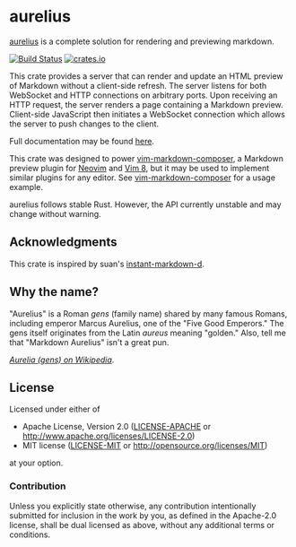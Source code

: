 # aurelius

[aurelius](https://github.com/euclio/aurelius) is a complete solution for
rendering and previewing markdown.

[![Build Status](https://travis-ci.org/euclio/aurelius.svg)](https://travis-ci.org/euclio/aurelius)
[![crates.io](http://meritbadge.herokuapp.com/aurelius)](https://crates.io/crates/aurelius)

This crate provides a server that can render and update an HTML preview of
Markdown without a client-side refresh. The server listens for both WebSocket
and HTTP connections on arbitrary ports. Upon receiving an HTTP request, the
server renders a page containing a Markdown preview. Client-side JavaScript then
initiates a WebSocket connection which allows the server to push changes to the
client.

Full documentation may be found [here][docs].

This crate was designed to power [vim-markdown-composer], a Markdown preview
plugin for [Neovim](http://neovim.io) and [Vim 8](http://www.vim.org/), but it may be used to implement similar
plugins for any editor. See [vim-markdown-composer] for a usage example.

aurelius follows stable Rust. However, the API currently unstable and may change
without warning.

## Acknowledgments

This crate is inspired by suan's
[instant-markdown-d](https://github.com/suan/instant-markdown-d).

## Why the name?

"Aurelius" is a Roman *gens* (family name) shared by many famous Romans,
including emperor Marcus Aurelius, one of the "Five Good Emperors." The gens
itself originates from the Latin *aureus* meaning "golden." Also, tell me that
"Markdown Aurelius" isn't a great pun.

<cite>[Aurelia (gens) on Wikipedia](https://en.wikipedia.org/wiki/Aurelia_(gens))</cite>.

## License

Licensed under either of

 * Apache License, Version 2.0 ([LICENSE-APACHE](LICENSE-APACHE) or http://www.apache.org/licenses/LICENSE-2.0)
 * MIT license ([LICENSE-MIT](LICENSE-MIT) or http://opensource.org/licenses/MIT)

at your option.

### Contribution

Unless you explicitly state otherwise, any contribution intentionally submitted
for inclusion in the work by you, as defined in the Apache-2.0 license, shall be dual licensed as above, without any
additional terms or conditions.

[vim-markdown-composer]: https://github.com/euclio/vim-markdown-composer
[docs]: https://docs.rs/crate/aurelius
